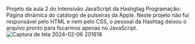 Projeto da aula 2 do Intensivão JavaScript da Hashgtag Programação: Página dinâmica do catálogo de pulseiras da Apple.
Neste projeto não fui responsável pelo HTML e nem pelo CSS, o pessoal da Hashtag deixou o arquivo pronto para focarmos apenas no JavaScript.
![Captura de tela 2024-02-06 201618](https://github.com/barbarapoffo/apple-page/assets/157536106/c47a03aa-966d-438f-a003-459cd056682e)
